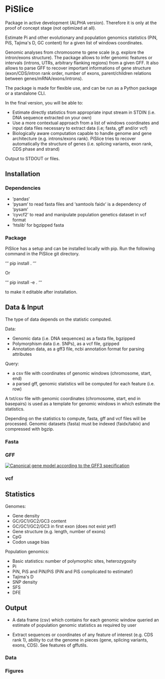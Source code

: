 # PiSlice

[//]: # (Hide the complexity behind)

[//]: # (Manipulate features that have a sense/meaning e.g. exon ranks gene categories...)

Package in active development (ALPHA version). Therefore it is only at the proof of concept stage (not optimized at all).

Estimate Pi and other evolutionary and population genomics statistics (PiN, PiS, Tajima's D, GC content) for a given list of windows coordinates.

Genomic analyses from chromosome to gene scale (e.g. explore the intron/exons structure). The package allows to infer genomic features or intervals (introns, UTRs, arbitrary flanking regions) from a given GFF. It also allows to parse GFF to recover important informations of gene structure (exon/CDS/intron rank order, number of exons, parent/children relations between genes/mRNA/exons/introns).

The package is made for flexible use, and can be run as a Python package or a standalone CLI.

In the final version, you will be able to:
* Estimate directly statistics from appropriate input stream in STDIN (i.e. DNA sequence extracted on your own)
* Use a more contextual approach from a list of windows coordinates and input data files necessary to extract data (i.e; fasta, gff and/or vcf)
* Biologically aware computation capable to handle genome and gene architecture (e.g. introns/exons rank). PiSlice tries to recover automatically the structure of genes (i.e. splicing variants, exon rank, CDS phase and strand)

Output to STDOUT or files.


## Installation

### Dependencies

* ‘pandas‘
* ‘pysam‘ to read fasta files and ‘samtools faidx‘ is a dependency of ‘pysam‘
* ‘cyvcf2‘ to read and manipulate population genetics dataset in vcf format
* ‘htslib‘ for bgzipped fasta


### Package

PiSlice has a setup and can be installed locally with pip. Run the following command in the PiSlice git directory.

‘‘‘
pip install .
‘‘‘

Or

‘‘‘
pip install -e .
‘‘‘

to make it editable after installation.


## Data & Input

The type of data depends on the statistic computed.

Data:
* Genomic data (i.e. DNA sequences) as a fasta file, bgzipped
* Polymorphism data (i.e. SNPs), as a vcf file, gzipped
* Annotation data, as a gff3 file, ncbi annotation format for parsing attributes

Query:
* a csv file with coordinates of genomic windows (chromosome, start, end)
* a parsed gff, genomic statistics will be computed for each feature (i.e. row)

A txt/csv file with genomic coordinates (chromosome, start, end in basepairs) is used as a template for genomic windows in which estimate the statistics.

Depending on the statistics to compute, fasta, gff and vcf files will be processed.
Genomic datasets (fasta) must be indexed (faidx/tabix) and compressed with bgzip.

### Fasta

### GFF

[![Canonical gene model according to the GFF3 specification](https://github.com/The-Sequence-Ontology/Specifications/blob/master/img/figure1.png)](https://github.com/The-Sequence-Ontology/Specifications/blob/master/gff3.md)

### vcf


## Statistics

Genomes:
* Gene density
* GC/GC1/GC2/GC3 content
* GC/GC1/GC2/GC3 in first exon (does not exist yet!)
* Gene structure (e.g. length, number of exons)
* CpG
* Codon usage bias

Population genomics:
* Basic statistics: number of polymorphic sites, heterozygosity
* Pi
* PiN, PiS and PiN/PiS (PiN and PiS complicated to estimate!)
* Tajima's D
* SNP density
* SFS
* DFE


## Output

* A data frame (csv) which contains for each genomic window queried an estimate of population genomic statistics as required by user

* Extract sequences or coordinates of any feature of interest (e.g. CDS rank 1), ability to cut the genome in pieces (gene, splicing variants, exons, CDS). See features of gffutils.

### Data

### Figures



